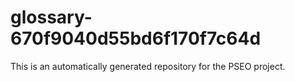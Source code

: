 # glossary-670f9040d55bd6f170f7c64d

This is an automatically generated repository for the PSEO project.